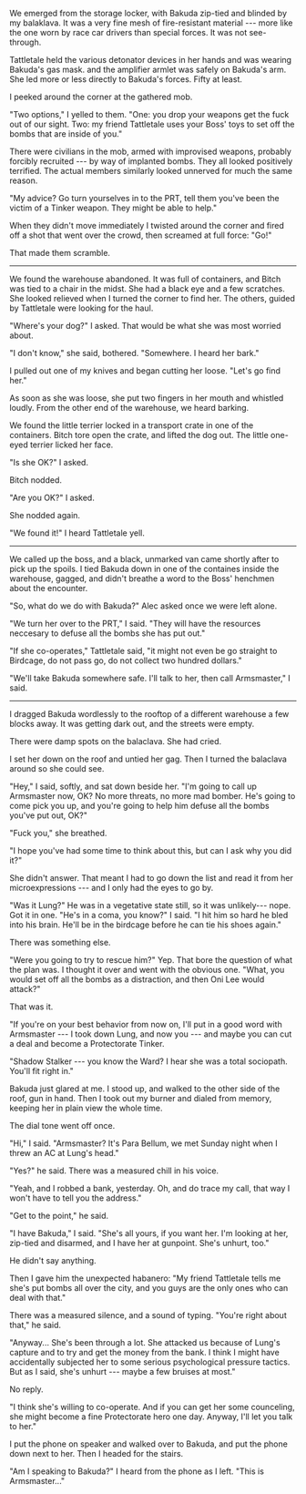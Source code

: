 We emerged from the storage locker, with Bakuda zip-tied and blinded by my balaklava. It was
a very fine mesh of fire-resistant material --- more like the one worn by race car drivers than
special forces. It was not see-through.

Tattletale held the various detonator devices in her hands and was wearing Bakuda's gas mask.
and the amplifier armlet was safely on Bakuda's arm. She led more or less directly to Bakuda's forces.
Fifty at least.

I peeked around the corner at the gathered mob.

"Two options," I yelled to them. "One: you drop your weapons get the fuck out of our sight. Two: my friend Tattletale
uses your Boss' toys to set off the bombs that are inside of you."

There were civilians in the mob, armed with improvised weapons, probably forcibly
recruited --- by way of implanted bombs. They all looked positively
terrified. The actual members similarly looked unnerved for much the same reason.

"My advice? Go turn yourselves in to the PRT, tell them you've been the victim of a Tinker weapon.
They might be able to help."

When they didn't move immediately I twisted around the corner and fired off a shot that went over the
crowd, then screamed at full force: "Go!"

That made them scramble.

----

We found the warehouse abandoned. It was full of containers, and Bitch was tied to a chair in the midst.
She had a black eye and a few scratches. She looked relieved when I turned the corner to find her. The others,
guided by Tattletale were looking for the haul.

"Where's your dog?" I asked. That would be what she was most worried about.

"I don't know," she said, bothered. "Somewhere. I heard her bark."

I pulled out one of my knives and began cutting her loose. "Let's go find her."

As soon as she was loose, she put two fingers in her mouth and whistled loudly. From the
other end of the warehouse, we heard barking.

We found the little terrier locked in a transport crate in one of the containers.
Bitch tore open the crate, and lifted the dog out. The little one-eyed terrier licked her face.

"Is she OK?" I asked.

Bitch nodded.

"Are you OK?" I asked.

She nodded again.

"We found it!" I heard Tattletale yell.

----

We called up the boss, and a black, unmarked van came shortly after to pick up the spoils. I tied Bakuda
down in one of the containes inside the warehouse, gagged, and didn't breathe
a word to the Boss' henchmen about the encounter.

"So, what do we do with Bakuda?" Alec asked once we were left alone.

"We turn her over to the PRT," I said. "They will have the resources neccesary to
defuse all the bombs she has put out."

"If she co-operates," Tattletale said, "it might not even be go straight to Birdcage, do not pass go, do not
collect two hundred dollars."

"We'll take Bakuda somewhere safe. I'll talk to her, then call Armsmaster," I said.

----

I dragged Bakuda wordlessly to the rooftop of a different warehouse a few blocks away. It was
getting dark out, and the streets were empty.

There were damp spots on the balaclava. She had cried.

I set her down on the roof and untied her gag. Then I turned the balaclava around so she could see.

"Hey," I said, softly, and sat down beside her.
"I'm going to call up Armsmaster now, OK? No more threats, no more mad bomber.
He's going to come pick you up, and you're going to help him defuse all the bombs you've put out, OK?"

"Fuck you," she breathed.

"I hope you've had some time to think about this, but can I ask why you did it?"

She didn't answer. That meant I had to go down the list and read it from her microexpressions --- and I
only had the eyes to go by.

"Was it Lung?" He was in a vegetative state still, so it was unlikely--- nope. Got it in one.
"He's in a coma, you know?" I said. "I hit him so hard he bled into his brain. He'll be in the
birdcage before he can tie his shoes again."

There was something else. 

"Were you going to try to rescue him?" Yep. That bore the question of what the plan was. I thought it
over and went with the obvious one.
"What, you would set off all the bombs as a distraction, and then Oni Lee would attack?" 

That was it.

"If you're on your best behavior from now on, I'll put in a good word with Armsmaster --- I took
down Lung, and now you --- and maybe you can cut a deal and become a Protectorate Tinker.

"Shadow Stalker --- you know the Ward? I hear she was a total sociopath. You'll fit right in."

Bakuda just glared at me. I stood up, and walked to the other side of the roof, gun in hand.
Then I took out my burner and dialed from memory, keeping her in plain view the whole time.

The dial tone went off once.

"Hi," I said. "Armsmaster? It's Para Bellum, we met Sunday night when I threw an AC at Lung's head."

"Yes?" he said. There was a measured chill in his voice.

"Yeah, and I robbed a bank, yesterday. Oh, and do trace my call, that way I won't have to tell you the
address."

"Get to the point," he said.

"I have Bakuda," I said. "She's all yours, if you want her. I'm looking at her, zip-tied and disarmed,
and I have her at gunpoint. She's unhurt, too."

He didn't say anything.

Then I gave him the unexpected habanero:
"My friend Tattletale tells me she's put bombs all over the city, and you guys are the only
ones who can deal with that."

There was a measured silence, and a sound of typing. "You're right about that," he said.

"Anyway... She's been through a lot. She attacked us because of Lung's capture and to try and get
the money from the bank. I think I might have accidentally subjected her to some serious psychological
pressure tactics. But as I said, she's unhurt --- maybe a few bruises at most."

No reply.

"I think she's willing to co-operate. And if you can get her some counceling,
she might become a fine Protectorate hero one day. Anyway, I'll let you talk to her."

I put the phone on speaker and walked over to Bakuda, and put the phone down next to her. Then I headed
for the stairs.

"Am I speaking to Bakuda?" I heard from the phone as I left. "This is Armsmaster..."
